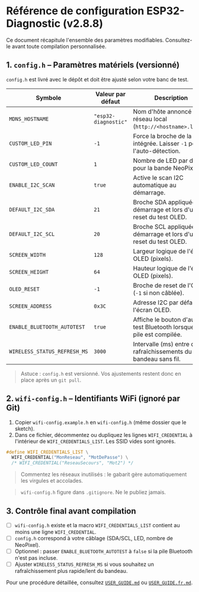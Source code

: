 # Référence de configuration ESP32-Diagnostic (v2.8.8)

Ce document récapitule l'ensemble des paramètres modifiables. Consultez-le avant toute compilation personnalisée.

## 1. `config.h` – Paramètres matériels (versionné)

`config.h` est livré avec le dépôt et doit être ajusté selon votre banc de test.

| Symbole | Valeur par défaut | Description |
| --- | --- | --- |
| `MDNS_HOSTNAME` | `"esp32-diagnostic"` | Nom d'hôte annoncé sur le réseau local (`http://<hostname>.local`). |
| `CUSTOM_LED_PIN` | `-1` | Force la broche de la LED intégrée. Laisser `-1` pour l'auto-détection. |
| `CUSTOM_LED_COUNT` | `1` | Nombre de LED par défaut pour la bande NeoPixel. |
| `ENABLE_I2C_SCAN` | `true` | Active le scan I2C automatique au démarrage. |
| `DEFAULT_I2C_SDA` | `21` | Broche SDA appliquée au démarrage et lors d'un reset du test OLED. |
| `DEFAULT_I2C_SCL` | `20` | Broche SCL appliquée au démarrage et lors d'un reset du test OLED. |
| `SCREEN_WIDTH` | `128` | Largeur logique de l'écran OLED (pixels). |
| `SCREEN_HEIGHT` | `64` | Hauteur logique de l'écran OLED (pixels). |
| `OLED_RESET` | `-1` | Broche de reset de l'OLED (`-1` si non câblée). |
| `SCREEN_ADDRESS` | `0x3C` | Adresse I2C par défaut de l'écran OLED. |
| `ENABLE_BLUETOOTH_AUTOTEST` | `true` | Affiche le bouton d'auto-test Bluetooth lorsque la pile est compilée. |
| `WIRELESS_STATUS_REFRESH_MS` | `3000` | Intervalle (ms) entre deux rafraîchissements du bandeau sans fil. |

> Astuce : `config.h` est versionné. Vos ajustements restent donc en place après un `git pull`.

## 2. `wifi-config.h` – Identifiants WiFi (ignoré par Git)

1. Copier `wifi-config.example.h` en `wifi-config.h` (même dossier que le sketch).
2. Dans ce fichier, décommentez ou dupliquez les lignes `WIFI_CREDENTIAL` à l'intérieur de `WIFI_CREDENTIALS_LIST`. Les SSID vides sont ignorés.

```cpp
#define WIFI_CREDENTIALS_LIST \
  WIFI_CREDENTIAL("MonReseau", "MotDePasse") \
  /* WIFI_CREDENTIAL("ReseauSecours", "Mot2") */
```

> Commentez les réseaux inutilisés : le gabarit gère automatiquement les virgules et accolades.

> `wifi-config.h` figure dans `.gitignore`. Ne le publiez jamais.

## 3. Contrôle final avant compilation

- [ ] `wifi-config.h` existe et la macro `WIFI_CREDENTIALS_LIST` contient au moins une ligne `WIFI_CREDENTIAL`.
- [ ] `config.h` correspond à votre câblage (SDA/SCL, LED, nombre de NeoPixel).
- [ ] Optionnel : passer `ENABLE_BLUETOOTH_AUTOTEST` à `false` si la pile Bluetooth n'est pas incluse.
- [ ] Ajuster `WIRELESS_STATUS_REFRESH_MS` si vous souhaitez un rafraîchissement plus rapide/lent du bandeau.

Pour une procédure détaillée, consultez [`USER_GUIDE.md`](USER_GUIDE.md) ou [`USER_GUIDE.fr.md`](USER_GUIDE.fr.md).
